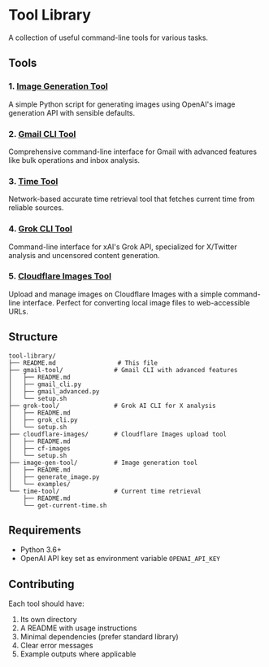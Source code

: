 # Tool Library

A collection of useful command-line tools for various tasks.

## Tools

### 1. [Image Generation Tool](./image-gen-tool/)
A simple Python script for generating images using OpenAI's image generation API with sensible defaults.

### 2. [Gmail CLI Tool](./gmail-tool/)
Comprehensive command-line interface for Gmail with advanced features like bulk operations and inbox analysis.

### 3. [Time Tool](./time-tool/)
Network-based accurate time retrieval tool that fetches current time from reliable sources.

### 4. [Grok CLI Tool](./grok-tool/)
Command-line interface for xAI's Grok API, specialized for X/Twitter analysis and uncensored content generation.

### 5. [Cloudflare Images Tool](./cloudflare-images/)
Upload and manage images on Cloudflare Images with a simple command-line interface. Perfect for converting local image files to web-accessible URLs.

## Structure

```
tool-library/
├── README.md                 # This file
├── gmail-tool/              # Gmail CLI with advanced features
│   ├── README.md
│   ├── gmail_cli.py
│   ├── gmail_advanced.py
│   └── setup.sh
├── grok-tool/               # Grok AI CLI for X analysis
│   ├── README.md
│   ├── grok_cli.py
│   └── setup.sh
├── cloudflare-images/       # Cloudflare Images upload tool
│   ├── README.md
│   ├── cf-images
│   └── setup.sh
├── image-gen-tool/          # Image generation tool
│   ├── README.md
│   ├── generate_image.py
│   └── examples/
└── time-tool/               # Current time retrieval
    ├── README.md
    └── get-current-time.sh
```

## Requirements

- Python 3.6+
- OpenAI API key set as environment variable `OPENAI_API_KEY`

## Contributing

Each tool should have:
1. Its own directory
2. A README with usage instructions
3. Minimal dependencies (prefer standard library)
4. Clear error messages
5. Example outputs where applicable